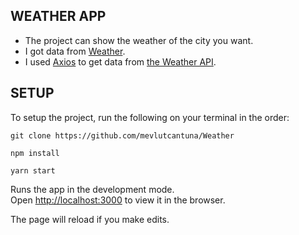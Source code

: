## WEATHER APP
- The project can show the weather of the city you want.
- I got data from [Weather](https://openweathermap.org/api).
- I used [Axios](https://github.com/axios/axios) to get data from [the Weather API](https://openweathermap.org/api).

## SETUP

To setup the project, run the following on your terminal in the order: 

```
git clone https://github.com/mevlutcantuna/Weather
```

```
npm install
```

```
yarn start
```

Runs the app in the development mode.<br/>
Open [http://localhost:3000](http://localhost:3000) to view it in the browser.

The page will reload if you make edits.<br/>
